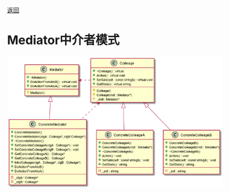 [返回](../../README.md)

# Mediator中介者模式

![UML](../../out/Behavior_model/Mediator/Mediator/Mediator.png)